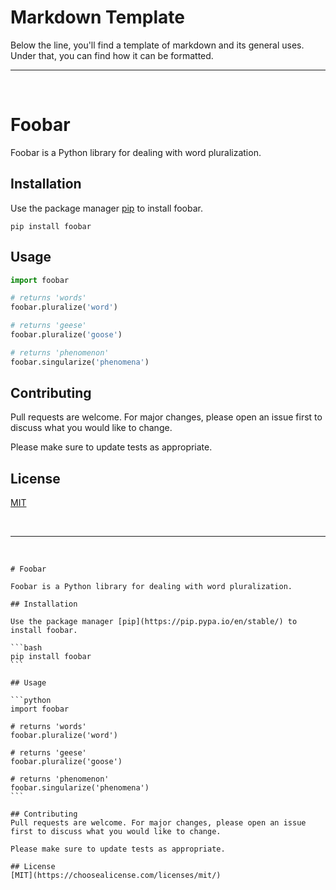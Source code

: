 
# Markdown Template

Below the line, you'll find a template of markdown and its general uses. Under that, you can find how it can be formatted.

---
<br>

# **Foobar**

Foobar is a Python library for dealing with word pluralization.

## **Installation**

Use the package manager [pip](https://pip.pypa.io/en/stable/) to install foobar.

```plaintext
pip install foobar
```

## **Usage**

```python
import foobar

# returns 'words'
foobar.pluralize('word')

# returns 'geese'
foobar.pluralize('goose')

# returns 'phenomenon'
foobar.singularize('phenomena')
```

## **Contributing**

Pull requests are welcome. For major changes, please open an issue first to discuss what you would like to change.

Please make sure to update tests as appropriate.

## **License**

[MIT](https://choosealicense.com/licenses/mit/)

<br>

---

<br>

````plaintext
# Foobar

Foobar is a Python library for dealing with word pluralization.

## Installation

Use the package manager [pip](https://pip.pypa.io/en/stable/) to install foobar.

```bash
pip install foobar
```

## Usage

```python
import foobar

# returns 'words'
foobar.pluralize('word')

# returns 'geese'
foobar.pluralize('goose')

# returns 'phenomenon'
foobar.singularize('phenomena')
```

## Contributing
Pull requests are welcome. For major changes, please open an issue first to discuss what you would like to change.

Please make sure to update tests as appropriate.

## License
[MIT](https://choosealicense.com/licenses/mit/)
````

